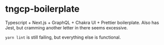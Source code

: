 # tngcp-boilerplate
Typescript + Next.js + GraphQL + Chakra UI + Prettier boilerplate. Also has Jest, but cramming another letter in there seems excessive.

`yarn lint` is still failing, but everything else is functional.